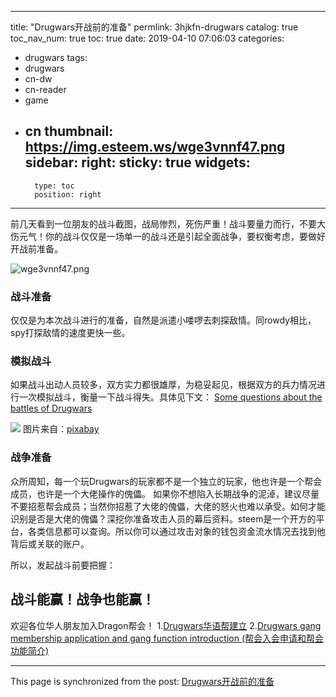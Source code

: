 
---
title: "Drugwars开战前的准备"
permlink: 3hjkfn-drugwars
catalog: true
toc_nav_num: true
toc: true
date: 2019-04-10 07:06:03
categories:
- drugwars
tags:
- drugwars
- cn-dw
- cn-reader
- game
- cn
thumbnail: https://img.esteem.ws/wge3vnnf47.png
sidebar:
    right:
        sticky: true
widgets:
    -
        type: toc
        position: right
---


前几天看到一位朋友的战斗截图，战局惨烈，死伤严重！战斗要量力而行，不要大伤元气！你的战斗仅仅是一场单一的战斗还是引起全面战争，要权衡考虑，要做好开战前准备。

![wge3vnnf47.png](https://img.esteem.ws/wge3vnnf47.png)

### 战斗准备
仅仅是为本次战斗进行的准备，自然是派遣小喽啰去刺探敌情。同rowdy相比，spy打探敌情的速度更快一些。
### 模拟战斗
如果战斗出动人员较多，双方实力都很雄厚，为稳妥起见，根据双方的兵力情况进行一次模拟战斗，衡量一下战斗得失。具体见下文：
[Some questions about the battles of Drugwars](https://busy.org/@m18207319997/somequestionsaboutthebattlesofdrugwars-0su0qnfck0)

![](https://cdn.pixabay.com/photo/2010/12/06/22/soldiers-1002_960_720.jpg)
图片来自：[pixabay](https://pixabay.com/zh/images/search/%E6%88%98%E4%BA%89/)
### 战争准备
众所周知，每一个玩Drugwars的玩家都不是一个独立的玩家，他也许是一个帮会成员，也许是一个大佬操作的傀儡。
如果你不想陷入长期战争的泥淖，建议尽量不要招惹帮会成员；当然你招惹了大佬的傀儡，大佬的怒火也难以承受。如何才能识别是否是大佬的傀儡？深挖你准备攻击人员的幕后资料。steem是一个开方的平台，各类信息都可以查询。所以你可以通过攻击对象的钱包资金流水情况去找到他背后或关联的账户。

所以，发起战斗前要把握：
## 战斗能赢！战争也能赢！

欢迎各位华人朋友加入Dragon帮会！
1.[Drugwars华语帮建立](https://busy.org/@m18207319997/2npmbp-drugwars)
2.[Drugwars gang membership application and gang function introduction (帮会入会申请和帮会功能简介)](https://busy.org/@m18207319997/drugwars-gang-membership-application-and-gang-function-introduction)

- - -

This page is synchronized from the post: [Drugwars开战前的准备](https://steemit.com/@m18207319997/3hjkfn-drugwars)
